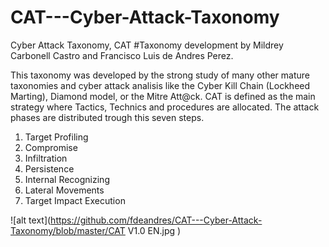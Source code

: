 # CAT---Cyber-Attack-Taxonomy
Cyber Attack Taxonomy, CAT
#Taxonomy development by Mildrey Carbonell Castro and Francisco Luis de Andres Perez.

This taxonomy was developed by the strong study of many other mature taxonomies and cyber attack analisis like the Cyber Kill Chain (Lockheed Marting), Diamond model, or the Mitre Att@ck. 
CAT is defined as the main strategy where Tactics, Technics and procedures are allocated.
The attack phases are distributed trough this seven steps.

  1. Target Profiling
  2. Compromise
  3. Infiltration
  4. Persistence
  5. Internal Recognizing
  6. Lateral Movements
  7. Target Impact Execution

![alt text](https://github.com/fdeandres/CAT---Cyber-Attack-Taxonomy/blob/master/CAT V1.0 EN.jpg )
